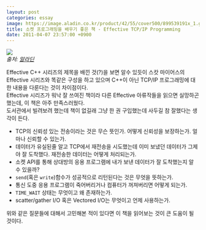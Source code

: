 ```yaml
---
layout: post
categories: essay
image: https://image.aladin.co.kr/product/42/55/cover500/899539191x_1.gif
title: 소켓 프로그래밍을 배우기 좋은 책 - Effective TCP/IP Programming
date: 2011-04-07 23:57:00 +0900
---
```


![](https://image.aladin.co.kr/product/42/55/cover500/899539191x_1.gif)  
*출처: [알라딘](http://www.aladin.co.kr/shop/wproduct.aspx?ISBN=6000244572&ttbkey=ttbcrazytazo1459001&COPYPaper=1)*

Effective C++ 시리즈의 제목을 배낀 것(?)을 보면 알수 있듯이 스캇 마이어스의 Effective 시리즈와 똑같은 구성을 하고 있으며 C++이 아닌 TCP/IP 프로그래밍에 대한 내용을 다룬다는 것이 차이점이다.  
Effective 시리즈가 워낙 잘 쓰여진 책이라 다른 Effective 아류작들을 읽으면 실망하곤 했는데, 이 책은 아주 만족스러웠다.  
도서관에서 빌려보려 했는데 책이 없길래 그냥 한 권 구입했는데 사두길 참 잘했다는 생각이 든다.

* TCP의 신뢰성 있는 전송이라는 것은 무슨 뜻인가. 어떻게 신뢰성을 보장하는가. 얼마나 신뢰할 수 있는가.
* 데이터가 유실된줄 알고 TCP에서 재전송을 시도했는데 이미 보냈던 데이터가 그제야 잘 도착했다. 재전송한 데이터는 어떻게 처리되는가.
* 소켓 API를 통해 상대방의 응용 프로그램에 내가 보낸 데이터가 잘 도착했는지 알 수 있을까?
* `send`(혹은 `write`)함수가 성공적으로 리턴된다는 것은 무엇을 뜻하는가.
* 통신 도중 응용 프로그램이 죽어버리거나 컴퓨터가 꺼져버리면 어떻게 되는가.
* `TIME_WAIT` 상태는 무엇이고 왜 존재하는가.
* scatter/gather I/O 혹은 Vectored I/O는 무엇이고 언제 사용하는가.

위와 같은 질문들에 대해서 고민해본 적이 있다면 이 책을 읽어보는 것이 큰 도움이 될 것이다.